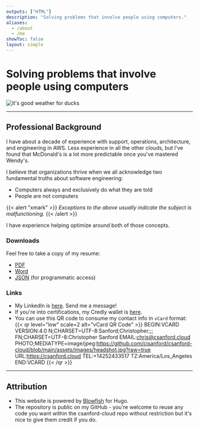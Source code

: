 ```yaml
---
outputs: ["HTML"]
description: "Solving problems that involve people using computers."
aliases:
  - /about
  - /me
showToc: false
layout: simple
---
```


# Solving problems that involve people using computers

![it's good weather for ducks](/images/seattle.png)

---

## Professional Background

I have about a decade of experience with support, operations, architecture, and engineering in AWS. Less experience in all the other clouds, but I've found that McDonald's is a lot more predictable once you've mastered Wendy's.

I believe that organizations thrive when we all acknowledge two fundamental truths about software engineering:
- Computers always and exclusively do what they are told
- People are not computers

{{< alert "xmark" >}}
*Exceptions to the above usually indicate the subject is malfunctioning.*
{{< /alert >}}

I have experience helping optimize around both of those concepts.

### Downloads
Feel free to take a copy of my resume:
- [PDF](/files/Chris_Sanford_Resume_20250331.pdf)
- [Word](/files/Chris_Sanford_Resume_20250331.docx)
- [JSON](/files/Chris_Sanford_Resume_20250331.json) (for programmatic access)

### Links
- My LinkedIn is [here](https://www.linkedin.com/in/csanford31). Send me a message!
- If you're into certifications, my Credly wallet is [here](https://www.credly.com/users/christopher-sanford.d404c872).
- You can use this QR code to consume my contact info in `vCard` format:
{{< qr level="low" scale=2 alt="vCard QR Code" >}}
BEGIN:VCARD
VERSION:4.0
N;CHARSET=UTF-8:Sanford;Christopher;;;
FN;CHARSET=UTF-8:Christopher Sanford
EMAIL:chris@csanford.cloud
PHOTO;MEDIATYPE=image/jpeg:https://github.com/cisanford/csanford-cloud/blob/main/assets/images/headshot.jpg?raw=true
URL:https://csanford.cloud
TEL:+14252433517
TZ:America/Los_Angeles
END:VCARD
{{< /qr >}}

---

## Attribution

- This website is powered by [Blowfish](https://blowfish.page/) for Hugo.
- The repository is public on my GitHub - you're welcome to reuse any code you want within the csanford-cloud repo without restriction but it's nice to give them credit if you do.
